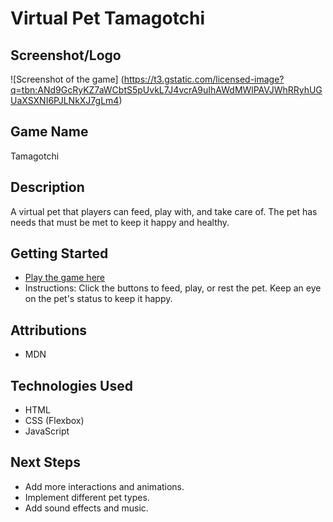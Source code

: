 # Virtual Pet Tamagotchi

## Screenshot/Logo
![Screenshot of the game] (https://t3.gstatic.com/licensed-image?q=tbn:ANd9GcRyKZ7aWCbtS5pUvkL7J4vcrA9uIhAWdMWlPAVJWhRRyhUGUaXSXNI6PJLNkXJ7gLm4)

## Game Name
 Tamagotchi

## Description
A virtual pet that players can feed, play with, and take care of. The pet has needs that must be met to keep it happy and healthy.

## Getting Started
- [Play the game here](https://yiphtach.github.io/Project-1-Game-TBD/)
- Instructions: Click the buttons to feed, play, or rest the pet. Keep an eye on the pet's status to keep it happy.

## Attributions
- MDN 

## Technologies Used
- HTML
- CSS (Flexbox)
- JavaScript

## Next Steps
- Add more interactions and animations.
- Implement different pet types.
- Add sound effects and music.
